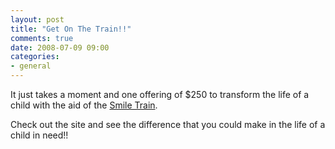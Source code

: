 ```yaml
---
layout: post
title: "Get On The Train!!"
comments: true
date: 2008-07-09 09:00
categories:
- general
---
```


It just takes a moment and one offering of $250 to transform the life of a child with the aid of the [Smile Train](http://www.smiletrain.org/site/PageServer).

Check out the site and see the difference that you could make in the life of a child in need!!





